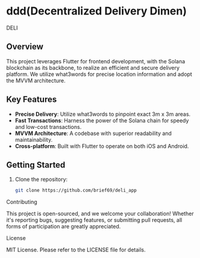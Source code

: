# ddd(Decentralized Delivery Dimen)

DELI

## Overview

This project leverages Flutter for frontend development, with the Solana blockchain as its backbone, to realize an efficient and secure delivery platform. We utilize what3words for precise location information and adopt the MVVM architecture.

## Key Features

- **Precise Delivery**: Utilize what3words to pinpoint exact 3m x 3m areas.
- **Fast Transactions**: Harness the power of the Solana chain for speedy and low-cost transactions.
- **MVVM Architecture**: A codebase with superior readability and maintainability.
- **Cross-platform**: Built with Flutter to operate on both iOS and Android.

## Getting Started

1. Clone the repository:

   ```bash
   git clone https://github.com/brief69/deli_app

Contributing

This project is open-sourced, and we welcome your collaboration! Whether it's reporting bugs, suggesting features, or submitting pull requests, all forms of participation are greatly appreciated.

License

MIT License. Please refer to the LICENSE file for details.
